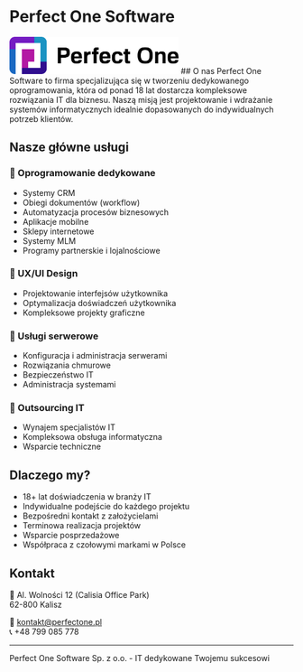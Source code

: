 # Perfect One Software
<img src="../logo/main.png" alt="Perfect One Software Logo" width="300"/>
## O nas
Perfect One Software to firma specjalizująca się w tworzeniu dedykowanego oprogramowania, która od ponad 18 lat dostarcza kompleksowe rozwiązania IT dla biznesu. Naszą misją jest projektowanie i wdrażanie systemów informatycznych idealnie dopasowanych do indywidualnych potrzeb klientów.

## Nasze główne usługi

### 🔷 Oprogramowanie dedykowane
- Systemy CRM
- Obiegi dokumentów (workflow)
- Automatyzacja procesów biznesowych
- Aplikacje mobilne
- Sklepy internetowe
- Systemy MLM
- Programy partnerskie i lojalnościowe

### 🔷 UX/UI Design
- Projektowanie interfejsów użytkownika
- Optymalizacja doświadczeń użytkownika
- Kompleksowe projekty graficzne

### 🔷 Usługi serwerowe
- Konfiguracja i administracja serwerami
- Rozwiązania chmurowe
- Bezpieczeństwo IT
- Administracja systemami

### 🔷 Outsourcing IT
- Wynajem specjalistów IT
- Kompleksowa obsługa informatyczna
- Wsparcie techniczne

## Dlaczego my?
- 18+ lat doświadczenia w branży IT
- Indywidualne podejście do każdego projektu
- Bezpośredni kontakt z założycielami
- Terminowa realizacja projektów
- Wsparcie posprzedażowe
- Współpraca z czołowymi markami w Polsce

## Kontakt
📍 Al. Wolności 12 (Calisia Office Park)  
62-800 Kalisz

📧 kontakt@perfectone.pl  
📞 +48 799 085 778

---
Perfect One Software Sp. z o.o. - IT dedykowane Twojemu sukcesowi